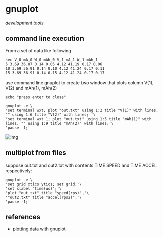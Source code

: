 # gnuplot

*[development tools](../README.md#development-tools)*

## command line execution

From a set of data like following

```
sec V_0 mA_0 W_0 mAh_0 V_1 mA_1 W_1 mAh_1 
5 3.69 36.87 0.14 0.05 4.12 41.19 0.17 0.06 
10 3.69 36.91 0.14 0.10 4.12 41.24 0.17 0.11 
15 3.69 36.91 0.14 0.15 4.12 41.24 0.17 0.17 
```

use command line gnuplot to create two window that plots column V(1), V(2) and mAh(1), mAh(2)

```
echo "press enter to close"

gnuplot -e \
'set terminal wxt; plot "out.txt" using 1:2 title "V(1)" with lines, "" using 1:6 title "V(2)" with lines; '\
'set terminal wxt 1; plot "out.txt" using 1:5 title "mAh(1)" with lines, "" using 1:9 title "mAh(2)" with lines;'\
'pause -1;'
```

![img](/_files/gnuplot-sample.png)

## multiplot from files

suppose out.txt and out2.txt with contents TIME SPEED and TIME ACCEL respectively:

```
gnuplot -e \
'set grid xtics ytics; set grid;'\
'set xlabel "time(us)";'\
'plot "out.txt" title "speed(rps)",'\
'"out2.txt" title "accel(rps2)";'\
'pause -1;'
```

## references

- [plotting data with gnuplot](https://www.cs.hmc.edu/%7Evrable/gnuplot/using-gnuplot.html)
